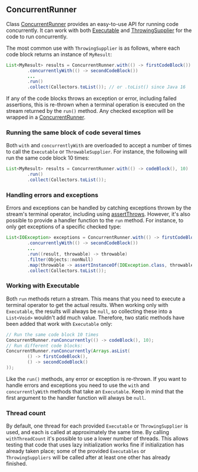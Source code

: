 <head>
  <title>Testing concurrent code</title>
</head>

## ConcurrentRunner

Class [ConcurrentRunner](apidocs/com/github/robtimus/junit/support/concurrent/ConcurrentRunner.html) provides an easy-to-use API for running code concurrently.
It can work with both [Executable](https://junit.org/junit5/docs/current/api/org.junit.jupiter.api/org/junit/jupiter/api/function/Executable.html) and [ThrowingSupplier](https://junit.org/junit5/docs/current/api/org.junit.jupiter.api/org/junit/jupiter/api/function/ThrowingSupplier.html) for the code to run concurrently.

The most common use with `ThrowingSupplier` is as follows, where each code block returns an instance of `MyResult`:

```java
List<MyResult> results = ConcurrentRunner.with(() -> firstCodeBlock())
        .concurrentlyWith(() -> secondCodeBlock())
        ...
        .run()
        .collect(Collectors.toList()); // or .toList() since Java 16
```

If any of the code blocks throws an exception or error, including failed assertions, this is re-thrown when a terminal operation is executed on the stream returned by the `run()` method. Any checked exception will be wrapped in a [ConcurrentRunner](apidocs/com/github/robtimus/junit/support/concurrent/ConcurrentException.html).

### Running the same block of code several times

Both `with` and `concurrentlyWith` are overloaded to accept a number of times to call the `Executable` or `ThrowableSupplier`. For instance, the following will run the same code block 10 times:

```java
List<MyResult> results = ConcurrentRunner.with(() -> codeBlock(), 10)
        .run()
        .collect(Collectors.toList());
```

### Handling errors and exceptions

Errors and exceptions can be handled by catching exceptions thrown by the stream's terminal operator, including using [assertThrows](https://junit.org/junit5/docs/current/api/org.junit.jupiter.api/org/junit/jupiter/api/Assertions.html#assertThrows(java.lang.Class,org.junit.jupiter.api.function.Executable)). However, it's also possible to provide a handler function to the `run` method. For instance, to only get exceptions of a specific checked type:

```java
List<IOException> exceptions = ConcurrentRunner.with(() -> firstCodeBlock())
        .concurrentlyWith(() -> secondCodeBlock())
        ...
        .run((result, throwable) -> throwable)
        .filter(Objects::nonNull)
        .map(throwable -> assertInstanceOf(IOException.class, throwable))
        .collect(Collectors.toList());
```

### Working with Executable

Both `run` methods return a stream. This means that you need to execute a terminal operator to get the actual results. When working only with `Executable`, the results will always be `null`, so collecting these into a `List<Void>` wouldn't add much value. Therefore, two static methods have been added that work with `Executable` only:

```java
// Run the same code block 10 times
ConcurrentRunner.runConcurrently(() -> codeBlock(), 10);
// Run different code blocks:
ConcurrentRunner.runConcurrently(Arrays.asList(
        () -> firstCodeBlock(),
        () -> secondCodeBlock()
));
```

Like the `run()` methods, any error or exception is re-thrown. If you want to handle errors and exceptions you need to use the `with` and `concurrentlyWith` methods that take an `Executable`. Keep in mind that the first argument to the handler function will always be `null`.

### Thread count

By default, one thread for each provided `Executable` or `ThrowingSupplier` is used, and each is called at approximately the same time. By calling `withThreadCount` it's possible to use a lower number of threads. This allows testing that code that uses lazy initialization works fine if initialization has already taken place; some of the provided `Executables` or `ThrowingSuppliers` will be called after at least one other has already finished.
